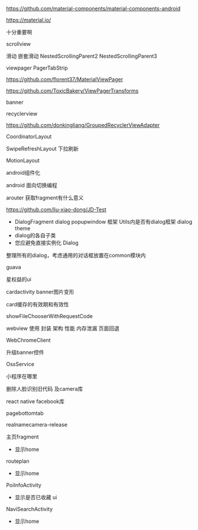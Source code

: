 https://github.com/material-components/material-components-android

https://material.io/

十分重要啊

scrollview 

滑动 嵌套滑动 NestedScrollingParent2 NestedScrollingParent3

viewpager PagerTabStrip

https://github.com/florent37/MaterialViewPager

https://github.com/ToxicBakery/ViewPagerTransforms

banner

recyclerview

https://github.com/donkingliang/GroupedRecyclerViewAdapter

CoordinatorLayout

SwipeRefreshLayout 下拉刷新

MotionLayout







android组件化

android 面向切换编程

arouter 获取fragment有什么意义

https://github.com/liu-xiao-dong/JD-Test



+ DialogFragment dialog popupwindow 框架 Utils内是否有dialog框架 dialog theme
+ dialog的各自子类
+ 您应避免直接实例化 Dialog

整理所有的dialog，考虑通用的对话框放置在common模块内

guava

星权益的ui

cardactivity banner图片变形

card缓存的有效期和有效性


showFileChooserWithRequestCode


webview 使用 封装 架构 性能 内存泄漏 页面回退

WebChromeClient

升级banner控件

OssService

小程序在哪里



删除人脸识别旧代码 及camera库

react native facebook库

pagebottomtab

realnamecamera-release



主页fragment

+ 显示home

routeplan

+ 显示home

PoiInfoActivity

+ 显示是否已收藏 ui

NaviSearchActivity

+ 显示home
